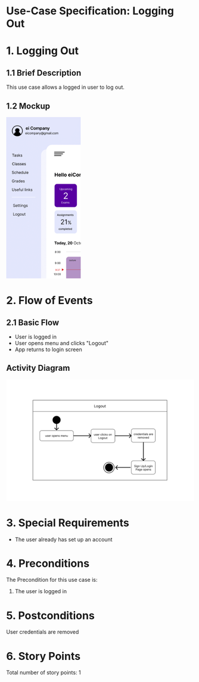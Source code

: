 # Use-Case Specification: Logging Out

# 1. Logging Out

## 1.1 Brief Description
This use case allows a logged in user to log out.

## 1.2 Mockup
<img src="eiBoard-07.png" alt="Menu - Logout" style="width:200px;"/>

# 2. Flow of Events

## 2.1 Basic Flow
- User is logged in
- User opens menu and clicks "Logout"
- App returns to login screen

## Activity Diagram
<img src="ActivityDiagram_LOGOUT.png" alt="Activity Diagram Logout" style="width:800px;"/>

# 3. Special Requirements
- The user already has set up an account

# 4. Preconditions
The Precondition for this use case is:
1. The user is logged in

# 5. Postconditions
User credentials are removed

# 6. Story Points
Total number of story points: 1
